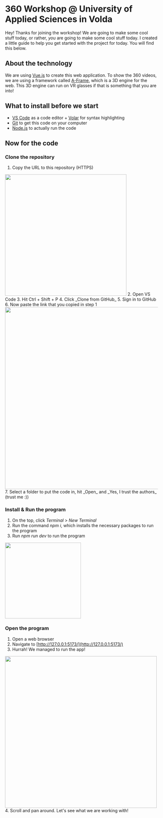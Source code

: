 # 360 Workshop @ University of Applied Sciences in Volda

Hey! Thanks for joining the workshop! We are going to make some cool stuff today, or rather, _you_ are going to make some cool stuff today. I created a little guide to help you get started with the project for today. You will find this below. 

## About the technology
We are using [Vue.js](https://vuejs.org/) to create this web application. To show the 360 videos, we are using a framework called [A-Frame](https://aframe.io/), which is a 3D engine for the web. This 3D engine can run on VR glasses if that is something that you are into! 

## What to install before we start
- [VS Code](https://code.visualstudio.com/) as a code editor + [Volar](https://marketplace.visualstudio.com/items?itemName=Vue.volar) for syntax highlighting
- [Git](https://git-scm.com/downloads) to get this code on your computer
- [Node.js](https://nodejs.org/en/) to actually run the code

## Now for the code

### Clone the repository
1. Copy the URL to this repository (HTTPS) 
<img src="https://user-images.githubusercontent.com/50890336/197995437-e27d2812-3ded-45b0-b63d-f444889719ec.png" width="400" />
2. Open VS Code
3. Hit Ctrl + Shift + P
4. Click _Clone from GitHub_
5. Sign in to GitHub
6. Now paste the link that you copied in step 1
<img src="https://user-images.githubusercontent.com/50890336/197997076-ba9696b6-5e78-486b-bc99-2d7929f7a2e9.png" width="600" />
7. Select a folder to put the code in, hit _Open_ and _Yes, I trust the authors_ (trust me :))

### Install & Run the program
1. On the top, click _Terminal_ > _New Terminal_
2. Run the command _npm i_, which installs the necessary packages to run the program
3. Run _npm run dev_ to run the program
<img src="https://user-images.githubusercontent.com/50890336/197997913-94426212-c513-4aa2-9c33-864f74304f8d.png" width="250" />

### Open the program
1. Open a web browser
2. Navigate to [http://127.0.0.1:5173/](http://127.0.0.1:5173/)
3. Hurrah! We managed to run the app!
<img src="https://user-images.githubusercontent.com/50890336/197998489-6fc27052-d508-495e-bdc9-8a6f69453690.png" width="500" />
4. Scroll and pan around. Let's see what we are working with!
